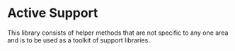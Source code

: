 # Active Support
This library consists of helper methods that are not specific to any one area and is to be used as a toolkit of support libraries. 
